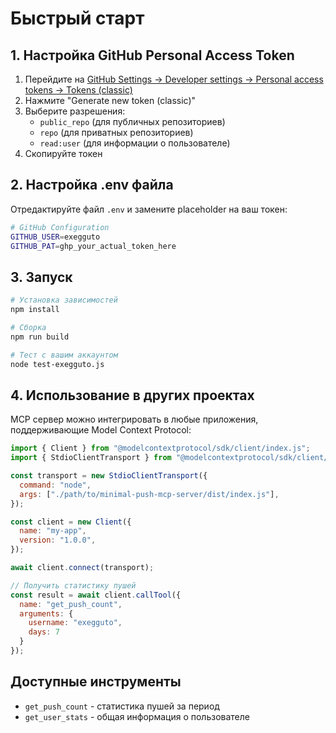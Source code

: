 # Быстрый старт

## 1. Настройка GitHub Personal Access Token

1. Перейдите на [GitHub Settings → Developer settings → Personal access tokens → Tokens (classic)](https://github.com/settings/tokens)
2. Нажмите "Generate new token (classic)"
3. Выберите разрешения:
   - `public_repo` (для публичных репозиториев)
   - `repo` (для приватных репозиториев)
   - `read:user` (для информации о пользователе)
4. Скопируйте токен

## 2. Настройка .env файла

Отредактируйте файл `.env` и замените placeholder на ваш токен:

```bash
# GitHub Configuration
GITHUB_USER=exegguto
GITHUB_PAT=ghp_your_actual_token_here
```

## 3. Запуск

```bash
# Установка зависимостей
npm install

# Сборка
npm run build

# Тест с вашим аккаунтом
node test-exegguto.js
```

## 4. Использование в других проектах

MCP сервер можно интегрировать в любые приложения, поддерживающие Model Context Protocol:

```javascript
import { Client } from "@modelcontextprotocol/sdk/client/index.js";
import { StdioClientTransport } from "@modelcontextprotocol/sdk/client/stdio.js";

const transport = new StdioClientTransport({
  command: "node",
  args: ["./path/to/minimal-push-mcp-server/dist/index.js"],
});

const client = new Client({
  name: "my-app",
  version: "1.0.0",
});

await client.connect(transport);

// Получить статистику пушей
const result = await client.callTool({
  name: "get_push_count",
  arguments: {
    username: "exegguto",
    days: 7
  }
});
```

## Доступные инструменты

- `get_push_count` - статистика пушей за период
- `get_user_stats` - общая информация о пользователе
